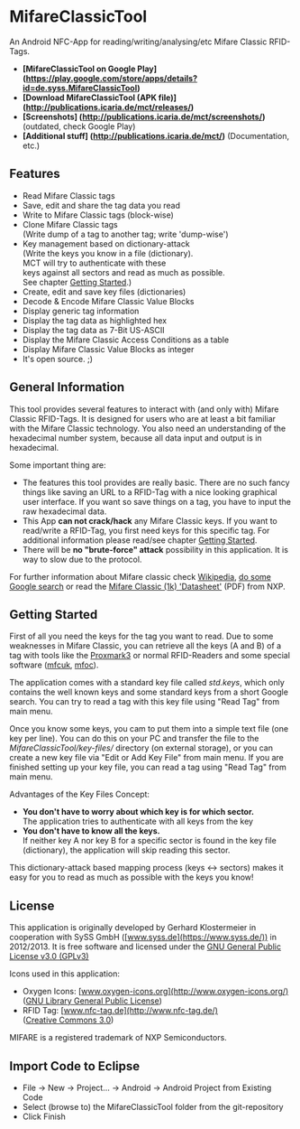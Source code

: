 MifareClassicTool
=================

An Android NFC-App for reading/writing/analysing/etc Mifare Classic RFID-Tags.

* **[MifareClassicTool on Google Play]
  (https://play.google.com/store/apps/details?id=de.syss.MifareClassicTool)**
* **[Download MifareClassicTool (APK file)]
  (http://publications.icaria.de/mct/releases/)**
* **[Screenshots]
  (http://publications.icaria.de/mct/screenshots/)**
  (outdated, check Google Play)
* **[Additional stuff]
  (http://publications.icaria.de/mct/)** (Documentation, etc.)



Features
--------

* Read Mifare Classic tags
* Save, edit and share the tag data you read
* Write to Mifare Classic tags (block-wise)
* Clone Mifare Classic tags  
  (Write dump of a tag to another tag; write 'dump-wise')
* Key management based on dictionary-attack  
  (Write the keys you know in a file (dictionary).  
  MCT will try to authenticate with these  
  keys against all sectors and read as much as possible.  
  See chapter [Getting Started](#getting-started).)
* Create, edit and save key files (dictionaries)
* Decode & Encode Mifare Classic Value Blocks
* Display generic tag information
* Display the tag data as highlighted hex
* Display the tag data as 7-Bit US-ASCII
* Display the Mifare Classic Access Conditions as a table
* Display Mifare Classic Value Blocks as integer
* It's open source. ;)



General Information
-------------------

This tool provides several features to interact with (and only with)
Mifare Classic RFID-Tags. It is designed for users who are
at least a bit familiar with the Mifare Classic technology.
You also need an understanding of the hexadecimal number system,
because all data input and output is in hexadecimal.

Some important thing are:
* The features this tool provides are really basic. There are no such
  fancy things like saving an URL to a RFID-Tag with a nice looking
  graphical user interface. If you want so save things on a tag,
  you have to input the raw hexadecimal data.
* This App **can not crack/hack**
  any Mifare Classic keys. If you want to read/write a RFID-Tag, you
  first need keys for this specific tag. For additional information
  please read/see chapter [Getting Started](#getting-started).
* There will be **no &quot;brute-force&quot; attack**
  possibility in this application. It is way to slow due
  to the protocol.

For further information about Mifare classic check
[Wikipedia](https://en.wikipedia.org/wiki/MIFARE),
[do some Google search](https://www.google.com/search?q=mifare+classic")
or read the
[Mifare Classic (1k) 'Datasheet'](http://www.nxp.com/documents/data_sheet/MF1S50YYX.pdf)
(PDF) from NXP.



Getting Started
---------------

First of all you need the keys for the tag you want to read.
Due to some weaknesses in Mifare Classic, you can retrieve
all the keys (A and B) of a tag with tools like the
[Proxmark3](http://www.proxmark.org/) or
normal RFID-Readers and some special software
([mfcuk](https://code.google.com/p/mfcuk/),
[mfoc](https://code.google.com/p/nfc-tools/wiki/mfoc)).
    
The application comes with a standard key file called
*std.keys*, which only contains the
well known keys and some standard keys from a short Google search.
You can try to read a tag with this key file using
&quot;Read Tag&quot; from main menu.

Once you know some keys, you cam to put them into a simple text
file (one key per line). You can do this on your PC and transfer
the file to the *MifareClassicTool/key-files/*
directory (on external storage), or you can create a new key file via
&quot;Edit or Add Key File&quot; from main menu.
If you are finished setting up your key file, you can read a tag
using &quot;Read Tag&quot; from main menu.

Advantages of the Key Files Concept:
* **You don't have to worry about which key is for which sector.**  
  The application tries to authenticate with all keys from the key
* **You don't have to know all the keys.**  
  If neither key A nor key B for a specific sector is found in the
  key file (dictionary), the application will skip reading this
  sector.

This dictionary-attack based mapping process
(keys &lt;-&gt; sectors) makes it easy for you to read as much as
possible with the keys you know!



License
-------

This application is originally developed by
Gerhard Klostermeier in cooperation with SySS GmbH
([www.syss.de](https://www.syss.de/)) in 2012/2013.
It is free software and licensed under the
[GNU General Public License v3.0 (GPLv3)](https://www.gnu.org/licenses/gpl-3.0.txt)

Icons used in this application:
* Oxygen Icons: [www.oxygen-icons.org](http://www.oxygen-icons.org/)  
  ([GNU Library General Public License](http://www.gnu.org/licenses/lgpl.html))
* RFID Tag: [www.nfc-tag.de](http://www.nfc-tag.de/)  
  ([Creative Commons 3.0](http://creativecommons.org/licenses/by/3.0/))

MIFARE is a registered trademark of NXP Semiconductors.



Import Code to Eclipse
----------------------

* File -> New -> Project... -> Android -> Android Project from Existing Code
* Select (browse to) the MifareClassicTool folder from the git-repository
* Click Finish
